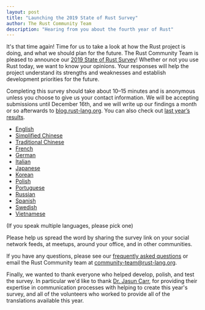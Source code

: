 ```yaml
---
layout: post
title: "Launching the 2019 State of Rust Survey"
author: The Rust Community Team
description: "Hearing from you about the fourth year of Rust"
---
```


It's that time again! Time for us to take a look at how the Rust project is doing, and what we should plan for the future. The Rust Community Team is pleased to announce our [2019 State of Rust Survey][survey]! Whether or not you use Rust today, we want to know your opinions. Your responses will help the project understand its strengths and weaknesses and establish development priorities for the future.

Completing this survey should take about 10–15 minutes and is anonymous unless you choose to give us your contact information. We will be accepting submissions until December 16th, and we will write up our findings a month or so afterwards to [blog.rust-lang.org]. You can also check out [last year’s results][2018 survey].

- [English][survey]
- [Simplified Chinese]
- [Traditional Chinese]
- [French]
- [German]
- [Italian]
- [Japanese]
- [Korean]
- [Polish]
- [Portuguese]
- [Russian]
- [Spanish]
- [Swedish]
- [Vietnamese]

(If you speak multiple languages, please pick one)

Please help us spread the word by sharing the survey link on your social network feeds, at meetups, around your office, and in other communities.

If you have any questions, please see our [frequently asked questions] or email the Rust Community team at [community-team@rust-lang.org].

Finally, we wanted to thank everyone who helped develop, polish, and test the survey. In particular we'd like to thank [Dr. Jasun Carr], for providing their expertise in communication processes with helping to create this year's survey, and all of the volunteers who worked to provide all of the translations available this year.

[dr. jasun carr]: https://isu.edu/cmp/faculty-and-staff/facultyandstaff/d-jasun-carr.html
[survey]: https://docs.google.com/forms/d/1iGnf8Mmf4JRggOJ3E7iZlBLsgeLxIYzaI1caiFHQ6OQ/
[blog.rust-lang.org]: https://blog.rust-lang.org
[frequently asked questions]: https://forge.rust-lang.org/community/survey-faq.html
[community-team@rust-lang.org]: mailto:community-team@rust-lang.org
[2018 survey]: https://blog.rust-lang.org/2018/11/27/Rust-survey-2018.html
[french]: https://docs.google.com/forms/d/e/1FAIpQLSeiIlKDo-3PGS4yxAQ2PwIL1NmPSua0AnktgaaI2ZWa1iOC2g/viewform?hl=fr
[german]: https://docs.google.com/forms/d/e/1FAIpQLScjz_tD9UQQPbxeiQVMbD5RIHvoob5Du9VQp8yjatfcE6CuCw/viewform?hl=de
[italian]: https://docs.google.com/forms/d/e/1FAIpQLSdtFimO_-WL8Ja7PdG0MgLJJKIau9qOtBZLLca9TeK1tiA19g/viewform?hl=it
[japanese]: https://docs.google.com/forms/d/e/1FAIpQLSe-AakTxBDKSBZUk1zTqvZ749M-wAPHUU45Pnj12-0-Y_Qxaw/viewform?hl=jp
[korean]: https://docs.google.com/forms/d/e/1FAIpQLScPqYek5LKDyLBnB3NM3X5YTLjLolIjc_j0SFewAzBgUZd5Wg/viewform?hl=ko
[polish]: https://docs.google.com/forms/d/e/1FAIpQLSdyZ6Xg7d-VIJpRCdLaTocSYOWd1eDI6VryS954fl_ESJYx4Q/viewform?hl=pl
[portuguese]: https://docs.google.com/forms/d/e/1FAIpQLSdRWKlvMzlXhM6x-4NN4jnJFvD2LjNrz3TyLivK0WpuRHW1Yg/viewform?hl=pt
[russian]: https://docs.google.com/forms/d/e/1FAIpQLSd6nhdpmopSM_3xikVEDnHAem1yKq76ymQx0nINUFHqkqC-LA/viewform?hl=ru
[simplified chinese]: https://wj.qq.com/s2/5080757/5237
[spanish]: https://docs.google.com/forms/d/e/1FAIpQLSekNvJgid_RrixnHm2aOAqLf4sCFUVOVVakTh97ILLNyTsQSA/viewform?hl=es
[swedish]: https://docs.google.com/forms/d/e/1FAIpQLSdw5T3chMuQi72QiMk_Nu6Kb44qSIRKrjxcHBQVVK6RpebpvQ/viewform?hl=sv
[traditional chinese]: https://docs.google.com/forms/d/e/1FAIpQLSfMugzbkuwY_x2sKm1Jt2Y569ULG2mLE_hOzZFIUpjO1vXmzg/viewform?hl=zh-TW
[vietnamese]: https://docs.google.com/forms/d/e/1FAIpQLSe5eEQxuf38XQEKPUXjdCgsB8WinsnC2NpA17Bq1WyPkX8TXg/viewform?hl=vn
